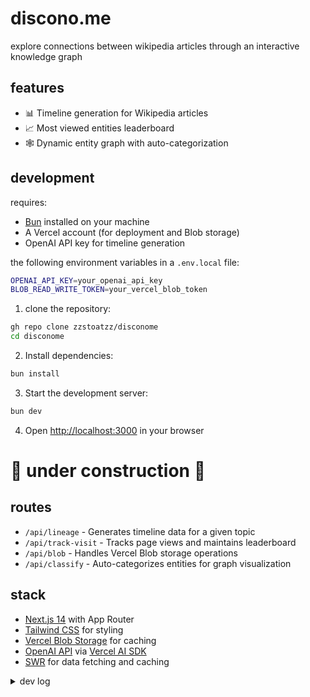 # discono.me

explore connections between wikipedia articles through an interactive knowledge graph

## features
- 📊 Timeline generation for Wikipedia articles
- 📈 Most viewed entities leaderboard
- 🕸️ Dynamic entity graph with auto-categorization


## development

requires:
- [Bun](https://bun.sh) installed on your machine
- A Vercel account (for deployment and Blob storage)
- OpenAI API key for timeline generation

the following environment variables in a `.env.local` file:
```bash
OPENAI_API_KEY=your_openai_api_key
BLOB_READ_WRITE_TOKEN=your_vercel_blob_token
```

1. clone the repository:
```bash
gh repo clone zzstoatzz/disconome
cd disconome
```

2. Install dependencies:
```bash
bun install
```

3. Start the development server:
```bash
bun dev
```

4. Open [http://localhost:3000](http://localhost:3000) in your browser


# 🚧 under construction 🚧

## routes
- `/api/lineage` - Generates timeline data for a given topic
- `/api/track-visit` - Tracks page views and maintains leaderboard
- `/api/blob` - Handles Vercel Blob storage operations
- `/api/classify` - Auto-categorizes entities for graph visualization

## stack
- [Next.js 14](https://nextjs.org/) with App Router
- [Tailwind CSS](https://tailwindcss.com/) for styling
- [Vercel Blob Storage](https://vercel.com/docs/storage/vercel-blob) for caching
- [OpenAI API](https://openai.com/api/) via [Vercel AI SDK](https://sdk.vercel.ai/)
- [SWR](https://swr.vercel.app/) for data fetching and caching


<details>
<summary>dev log</summary>


### entity graph visualization
Current state:
- ✅ Basic force-directed graph with nodes representing viewed entities
- ✅ Node size scales with view count
- ✅ Nodes evenly distributed in circular layout
- ✅ Subtle connection lines with opacity based on combined view count
- ✅ Efficient classification system with blob storage versioning (v3)
- ✅ Immediate node rendering with async classification loading
- ✅ Top 5 most effective categories shown in legend
- ✅ Responsive category display optimized for mobile
- ✅ Full dark/light theme support with smooth transitions
- ✅ Dynamic edge and node colors based on theme

Still needed:
- [ ] Performance optimization
  - Consider WebGL renderer for larger graphs
  - Implement node culling for off-screen elements
  - Batch classification requests more efficiently
- [ ] Connection visualization refinement
  - Add subtle "electricity" effect on connections
  - Improve hover state transitions
  - Consider curved edges for better visual flow
- [ ] Category system improvements
  - Implement smarter category rotation based on connection strength
  - Add visual feedback during category cleanup
  - Consider hierarchical categories for better organization
- [ ] Mobile interaction refinement
  - Add touch-friendly node interactions
  - Improve zoom and pan controls for touch devices
  - Optimize hover states for touch interfaces

Next steps:
1. Implement WebGL renderer for better performance
2. Add subtle animation effects to connections
3. Improve category system with hierarchical organization
4. Add visual feedback during cleanup operations
5. Optimize classification batching and caching
6. Enhance mobile touch interactions

Technical debt to address:
- Clean up old blob storage versions
- Consolidate shared types and utilities
- Add error boundaries for graph visualization
- Improve test coverage for classification system
- Refactor theme handling for better SSR compatibility

</details>
